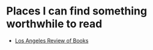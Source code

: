 # Places I can find something worthwhile to read

- [Los Angeles Review of Books](https://lareviewofbooks.org/essays/)
